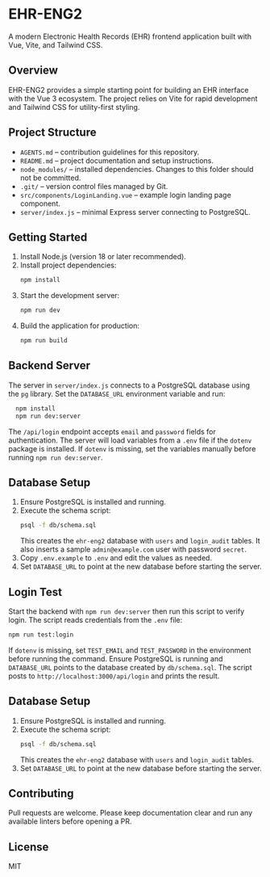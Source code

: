 # EHR-ENG2

A modern Electronic Health Records (EHR) frontend application built with Vue, Vite, and Tailwind CSS.

## Overview

EHR-ENG2 provides a simple starting point for building an EHR interface with the Vue 3 ecosystem. The project relies on Vite for rapid development and Tailwind CSS for utility-first styling.

## Project Structure

- `AGENTS.md` – contribution guidelines for this repository.
- `README.md` – project documentation and setup instructions.
- `node_modules/` – installed dependencies. Changes to this folder should not be committed.
- `.git/` – version control files managed by Git.
- `src/components/LoginLanding.vue` – example login landing page component.
- `server/index.js` – minimal Express server connecting to PostgreSQL.

## Getting Started

1. Install Node.js (version 18 or later recommended).
2. Install project dependencies:
   ```bash
   npm install
   ```
3. Start the development server:
   ```bash
   npm run dev
   ```
4. Build the application for production:
   ```bash
   npm run build
   ```

## Backend Server

The server in `server/index.js` connects to a PostgreSQL database using the `pg` library. Set the `DATABASE_URL` environment variable and run:

```bash
  npm install
  npm run dev:server
```

The `/api/login` endpoint accepts `email` and `password` fields for authentication.
The server will load variables from a `.env` file if the `dotenv` package is installed. If `dotenv` is missing, set the variables manually before running `npm run dev:server`.

## Database Setup

1. Ensure PostgreSQL is installed and running.
2. Execute the schema script:
   ```bash
   psql -f db/schema.sql
   ```
   This creates the `ehr-eng2` database with `users` and `login_audit` tables.
   It also inserts a sample `admin@example.com` user with password `secret`.
3. Copy `.env.example` to `.env` and edit the values as needed.
4. Set `DATABASE_URL` to point at the new database before starting the server.

## Login Test

Start the backend with `npm run dev:server` then run this script to verify
login. The script reads
credentials from the `.env` file:

```bash
npm run test:login
```

If `dotenv` is missing, set `TEST_EMAIL` and `TEST_PASSWORD` in the environment before running the command. Ensure PostgreSQL is running and `DATABASE_URL` points to the database created by `db/schema.sql`.
The script posts to `http://localhost:3000/api/login` and prints the result.

## Database Setup

1. Ensure PostgreSQL is installed and running.
2. Execute the schema script:
   ```bash
   psql -f db/schema.sql
   ```
   This creates the `ehr-eng2` database with `users` and `login_audit` tables.
3. Set `DATABASE_URL` to point at the new database before starting the server.

## Contributing

Pull requests are welcome. Please keep documentation clear and run any available linters before opening a PR.

## License

MIT
